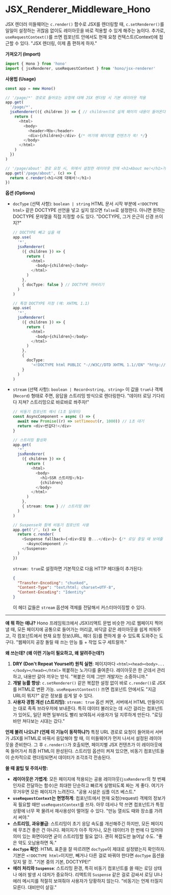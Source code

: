 # JSX_Renderer_Middleware_Hono

JSX 렌더러 미들웨어는 `c.render()` 함수로 JSX를 렌더링할 때, `c.setRenderer()`를 일일이 설정하는 귀찮음 없이도 레이아웃을 바로 적용할 수 있게 해주는 놈이다. 추가로, `useRequestContext()`를 쓰면 컴포넌트 안에서도 현재 요청 컨텍스트(Context)에 접근할 수 있다. "JSX 렌더링, 이제 좀 편하게 하자."

**가져오기 (Import)**

```typescript
import { Hono } from 'hono'
import { jsxRenderer, useRequestContext } from 'hono/jsx-renderer'
```

**사용법 (Usage)**

```typescript
const app = new Hono()

// '/page/*' 경로로 들어오는 요청에 대해 JSX 렌더링 시 기본 레이아웃 적용
app.get(
  '/page/*',
  jsxRenderer(({ children }) => { // children으로 실제 페이지 내용이 들어온다
    return (
      <html>
        <body>
          <header>메뉴</header>
          <div>{children}</div> {/* 여기에 페이지별 컨텐츠가 쏙! */}
        </body>
      </html>
    )
  })
)

// '/page/about' 경로 요청 시, 위에서 설정한 레이아웃 안에 <h1>About me!</h1>가 렌더링됨
app.get('/page/about', (c) => {
  return c.render(<h1>나에 대해서!</h1>)
})
```

**옵션 (Options)**

*   `docType` (선택 사항): `boolean | string`
    HTML 문서 시작 부분에 `<!DOCTYPE html>` 같은 DOCTYPE 선언을 넣고 싶지 않으면 `false`로 설정한다. 아니면 원하는 DOCTYPE 문자열을 직접 지정할 수도 있다. "DOCTYPE, 그거 은근히 신경 쓰이지?"

    ```typescript
    // DOCTYPE 빼고 싶을 때
    app.use(
      '*',
      jsxRenderer(
        ({ children }) => {
          return (
            <html>
              <body>{children}</body>
            </html>
          )
        },
        { docType: false } // DOCTYPE 꺼버리기
      )
    )

    // 특정 DOCTYPE 지정 (예: XHTML 1.1)
    app.use(
      '*',
      jsxRenderer(
        ({ children }) => {
          return (
            <html>
              <body>{children}</body>
            </html>
          )
        },
        {
          docType:
            '<!DOCTYPE html PUBLIC "-//W3C//DTD XHTML 1.1//EN" "http://www.w3.org/TR/xhtml11/DTD/xhtml11.dtd">',
        }
      )
    )
    ```

*   `stream` (선택 사항): `boolean | Record<string, string>`
    이 값을 `true`나 객체(`Record`) 형태로 주면, 응답을 스트리밍 방식으로 렌더링한다. "데이터 로딩 기다리다 지쳐? 스트리밍으로 바로바로 쏴주자!"

    ```typescript
    // 비동기 컴포넌트 예시 (1초 딜레이)
    const AsyncComponent = async () => {
      await new Promise((r) => setTimeout(r, 1000)) // 1초 대기
      return <div>반갑다!</div>
    }

    // 스트리밍 활성화
    app.get(
      '*',
      jsxRenderer(
        ({ children }) => {
          return (
            <html>
              <body>
                <h1>SSR 스트리밍</h1>
                {children}
              </body>
            </html>
          )
        },
        { stream: true } // 스트리밍 ON!
      )
    )

    // Suspense와 함께 비동기 컴포넌트 사용
    app.get('/', (c) => {
      return c.render(
        <Suspense fallback={<div>로딩 중...</div>}> {/* 로딩 중일 때 보여줄 내용 */}
          <AsyncComponent />
        </Suspense>
      )
    })
    ```

    `stream: true`로 설정하면 기본적으로 다음 HTTP 헤더들이 추가된다:

    ```json
    {
      "Transfer-Encoding": "chunked",
      "Content-Type": "text/html; charset=UTF-8",
      "Content-Encoding": "Identity"
    }
    ```

    이 헤더 값들은 `stream` 옵션에 객체를 전달해서 커스터마이징할 수 있다.

---

**얘 뭐 하는 애냐?**
Hono 프레임워크에서 JSX(리액트 문법 비슷한 거)로 웹페이지 찍어낼 때, 모든 페이지에 공통으로 들어가는 머리글, 바닥글 같은 레이아웃을 쉽게 씌워주고, 각 컴포넌트에서 현재 요청 정보(URL, 헤더 등)를 편하게 쓸 수 있도록 도와주는 도구다. "웹페이지 공장 돌릴 때 쓰는 만능 틀 + 작업 도구 세트랄까."

**왜 쓰는데? (왜 이런 기능이 필요하고, 왜 알려주는데?)**
1.  **DRY (Don't Repeat Yourself) 원칙 실현**: 페이지마다 `<html><head><body>...</body></head></html>` 복붙하는 노가다를 줄여준다. 레이아웃은 한 군데서 관리하고, 내용만 갈아 끼우는 방식. "복붙은 이제 그만! 개발자는 소중하니까."
2.  **개발 능률 향상**: `c.setRenderer()` 같은 복잡한 설정 없이 바로 `c.render()`로 JSX를 HTML로 변환 가능. `useRequestContext()` 쓰면 컴포넌트 안에서도 "지금 URL이 뭐지?" 같은 정보를 쉽게 알 수 있다.
3.  **사용자 경험 개선 (스트리밍)**: `stream: true` 옵션 켜면, 서버에서 HTML 만들어지는 대로 족족 브라우저에 보내준다. 특히 데이터 불러오는 데 시간 걸리는 컴포넌트가 있어도, 일단 화면 일부라도 빨리 보여줘서 사용자가 덜 지루하게 만든다. "로딩 바만 쳐다보는 시대는 갔다."

**언제 불려 나오냐? (언제 이 기능이 동작하냐?)**
특정 URL 경로로 요청이 들어와서 서버가 JSX를 HTML로 바꿔서 응답해야 할 때, 이 미들웨어가 먼저 나서서 설정된 레이아웃을 준비한다. 그 후 `c.render()`가 호출되면, 페이지별 JSX 컨텐츠가 이 레이아웃에 쏙 들어가서 최종 HTML이 완성된다. 스트리밍 옵션이 켜져 있으면, 비동기 컴포넌트들이 순차적으로 렌더링되면서 데이터가 조각조각 전송된다.

**쓸 때 꿀팁 및 주의사항:**
*   **레이아웃은 가볍게**: 모든 페이지에 적용되는 공용 레이아웃(`jsxRenderer`의 첫 번째 인자로 전달하는 함수)은 최대한 단순하고 빠르게 실행되도록 짜는 게 좋다. 여기가 무거우면 모든 페이지가 느려진다. "공용 시설은 심플 이즈 베스트."
*   **`useRequestContext`는 현명하게**: 컴포넌트에서 현재 요청(request) 객체의 정보가 꼭 필요할 때만 `useRequestContext`를 쓰자. 아무 데서나 막 쓰면 컴포넌트가 특정 상황에 너무 꽉 물려서 재사용성이 떨어질 수 있다. "만능 열쇠도 때와 장소를 가려서 써야."
*   **스트리밍, 과유불급**: 스트리밍이 초기 응답 속도를 개선해주긴 하지만, 모든 페이지에 무조건 좋은 건 아니다. 페이지가 아주 작거나, 모든 데이터가 한 번에 다 있어야 의미 있는 화면이라면 굳이 스트리밍할 필요 없다. 괜히 복잡도만 늘어날 수도. "좋은 약도 오남용하면 독."
*   **`docType` 확인**: HTML 표준을 잘 따르려면 `docType`이 제대로 설정됐는지 확인하자. 기본은 `<!DOCTYPE html>`이지만, 빼거나 다른 걸로 바꿔야 한다면 `docType` 옵션을 잊지 말 것. "기본 중의 기본, DOCTYPE!"
*   **에러 처리와 `Suspense`**: 스트리밍 환경, 특히 비동기 컴포넌트를 쓸 때는 로딩 상태나 에러 발생 시 대처가 중요하다. 리액트의 `Suspense` 같은 걸로 감싸서 로딩 UI나 에러 메시지를 적절히 보여줘야 사용자가 당황하지 않는다. "비동기는 언제 터질지 모른다. 대비만이 살길."